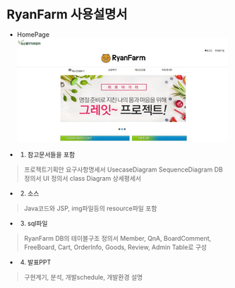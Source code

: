 # RyanFarm 사용설명서


* HomePage
![placeholder](https://github.com/kyungso/Farm_Spring/blob/master/Farm/src/index.jpg "Small example image")


* 01. 참고문서들을 포함
> 프로젝트기획안
> 요구사항명세서
> UsecaseDiagram
> SequenceDiagram
> DB 정의서
> UI 정의서
> class Diagram 상세평세서

* 02. 소스
> Java코드와 JSP, img파일등의 resource파일 포함

* 03. sql파일
> RyanFarm DB의 테이블구조 정의서
> Member, QnA, BoardComment, FreeBoard, Cart, OrderInfo, Goods, Review, Admin Table로 구성

* 04. 발표PPT
> 구현계기, 분석, 개발schedule, 개발환경 설명
